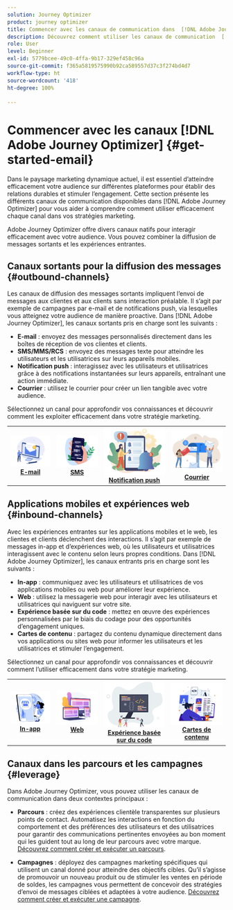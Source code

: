 ```yaml
---
solution: Journey Optimizer
product: journey optimizer
title: Commencer avec les canaux de communication dans  [!DNL Adobe Journey Optimizer]
description: Découvrez comment utiliser les canaux de communication  [!DNL Adobe Journey Optimizer] .
role: User
level: Beginner
exl-id: 5779bcee-49c0-4ffa-9b17-329ef458c96a
source-git-commit: f365a5819575990b92ca589557d37c3f274bd4d7
workflow-type: ht
source-wordcount: '418'
ht-degree: 100%

---
```


# Commencer avec les canaux [!DNL Adobe Journey Optimizer] {#get-started-email}

Dans le paysage marketing dynamique actuel, il est essentiel d’atteindre efficacement votre audience sur différentes plateformes pour établir des relations durables et stimuler l’engagement. Cette section présente les différents canaux de communication disponibles dans [!DNL Adobe Journey Optimizer] pour vous aider à comprendre comment utiliser efficacement chaque canal dans vos stratégies marketing.

Adobe Journey Optimizer offre divers canaux natifs pour interagir efficacement avec votre audience. Vous pouvez combiner la diffusion de messages sortants et les expériences entrantes.

## Canaux sortants pour la diffusion des messages {#outbound-channels}

Les canaux de diffusion des messages sortants impliquent l’envoi de messages aux clientes et aux clients sans interaction préalable. Il s’agit par exemple de campagnes par e-mail et de notifications push, via lesquelles vous atteignez votre audience de manière proactive. Dans [!DNL Adobe Journey Optimizer], les canaux sortants pris en charge sont les suivants :

* **E-mail** : envoyez des messages personnalisés directement dans les boîtes de réception de vos clientes et clients.
* **SMS/MMS/RCS** : envoyez des messages texte pour atteindre les utilisateurs et les utilisatrices sur leurs appareils mobiles.
* **Notification push** : interagissez avec les utilisateurs et utilisatrices grâce à des notifications instantanées sur leurs appareils, entraînant une action immédiate.
* **Courrier** : utilisez le courrier pour créer un lien tangible avec votre audience.

Sélectionnez un canal pour approfondir vos connaissances et découvrir comment les exploiter efficacement dans votre stratégie marketing.

<table style="table-layout:fixed"><tr style="border: 0;">
<td><a href="../email/get-started-email.md"><img alt="E-mail" src="assets/do-not-localize/email.png"></a>
<div align="center"><a href="../email/get-started-email.md"><strong>E-mail</strong></a></div></td>
<td><a href="../sms/get-started-sms.md"><img alt="SMS" src="assets/do-not-localize/sms.png"></a>
<div align="center"><a href="../sms/get-started-sms.md"><strong>SMS</strong></a></div></td>
<td><a href="../push/get-started-push.md"><img alt="Notification push" src="assets/do-not-localize/push.png"></a>
<div align="center"><a href="../push/get-started-push.md"><strong>Notification push</strong></a></div></td>
<td><a href="../direct-mail/get-started-direct-mail.md"><img alt="Courrier" src="assets/do-not-localize/direct-mail.jpg"></a>
<div align="center"><a href="../direct-mail/get-started-direct-mail.md"><strong>Courrier</strong></a></div></td>
</tr></table>

## Applications mobiles et expériences web {#inbound-channels}

Avec les expériences entrantes sur les applications mobiles et le web, les clientes et clients déclenchent des interactions. Il s’agit par exemple de messages in-app et d’expériences web, où les utilisateurs et utilisatrices interagissent avec le contenu selon leurs propres conditions. Dans [!DNL Adobe Journey Optimizer], les canaux entrants pris en charge sont les suivants :

* **In-app** : communiquez avec les utilisateurs et utilisatrices de vos applications mobiles ou web pour améliorer leur expérience.
* **Web** : utilisez la messagerie web pour interagir avec les utilisateurs et utilisatrices qui naviguent sur votre site.
* **Expérience basée sur du code** : mettez en œuvre des expériences personnalisées par le biais du codage pour des opportunités d’engagement uniques.
* **Cartes de contenu** : partagez du contenu dynamique directement dans vos applications ou sites web pour informer les utilisateurs et les utilisatrices et stimuler l’engagement.

Sélectionnez un canal pour approfondir vos connaissances et découvrir comment l’utiliser efficacement dans votre stratégie marketing.

<table style="table-layout:fixed"><tr style="border: 0;">
<td><a href="../in-app/get-started-in-app.md"><img alt="In-app" src="assets/do-not-localize/inapp.jpg"></a>
<div align="center"><a href="../in-app/get-started-in-app.md"><strong>In-app</strong></a></div></td>
<td><a href="../web/get-started-web.md"><img alt="Web" src="assets/do-not-localize/web.jpg"></a>
<div align="center"><a href="../web/get-started-web.md"><strong>Web</strong></a></div></td>
<td><a href="../code-based/get-started-code-based.md"><img alt="Expérience basée sur du code" src="assets/do-not-localize/code.png"></a>
<div align="center"><a href="../code-based/get-started-code-based.md"><strong>Expérience basée sur du code</strong></a></div></td>
<td><a href="../content-card/get-started-content-card.md"><img alt="Cartes de contenu" src="assets/do-not-localize/cards.png"></a>
<div align="center"><a href="../content-card/get-started-content-card.md"><strong>Cartes de contenu</strong></a></div></td>
</tr></table>


## Canaux dans les parcours et les campagnes {#leverage}

Dans Adobe Journey Optimizer, vous pouvez utiliser les canaux de communication dans deux contextes principaux :

* **Parcours** : créez des expériences clientèle transparentes sur plusieurs points de contact. Automatisez les interactions en fonction du comportement et des préférences des utilisateurs et des utilisatrices pour garantir des communications pertinentes envoyées au bon moment qui les guident tout au long de leur parcours avec votre marque. [Découvrez comment créer et exécuter un parcours](../building-journeys/journey-gs.md).

* **Campagnes** : déployez des campagnes marketing spécifiques qui utilisent un canal donné pour atteindre des objectifs cibles. Qu’il s’agisse de promouvoir un nouveau produit ou de stimuler les ventes en période de soldes, les campagnes vous permettent de concevoir des stratégies d’envoi de messages ciblées et adaptées à votre audience. [Découvrez comment créer et exécuter une campagne](../campaigns/get-started-with-campaigns.md).
